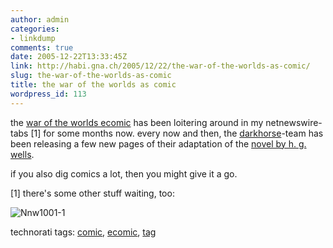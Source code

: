 ```yaml
---
author: admin
categories:
- linkdump
comments: true
date: 2005-12-22T13:33:45Z
link: http://habi.gna.ch/2005/12/22/the-war-of-the-worlds-as-comic/
slug: the-war-of-the-worlds-as-comic
title: the war of the worlds as comic
wordpress_id: 113
---
```


the [war of the worlds ecomic](http://www.darkhorse.com/zones/wotw/wotw_popup.php) has been loitering around in my netnewswire-tabs [1] for some months now. every now and then, the [darkhorse](http://www.darkhorse.com)-team has been releasing a few new pages of their adaptation of the [novel by h. g. wells](http://books.google.com/books?q=war+of+the+worlds&btnG=Search+Books&hl=en).
  
if you also dig comics a lot, then you might give it a go.



[1] there's some other stuff waiting, too:
  
![Nnw1001-1](http://habi.gna.ch/blog/images/nnw1001-1.jpg)





technorati tags: [comic](http://www.technorati.com/tag/comic), [ecomic](http://www.technorati.com/tag/ecomic), [tag](http://www.technorati.com/tag/tag)
